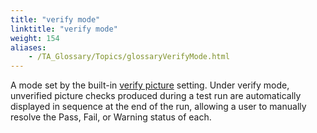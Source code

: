 ```yaml
--- 
title: "verify mode"
linktitle: "verify mode"
weight: 154
aliases: 
    - /TA_Glossary/Topics/glossaryVerifyMode.html
---
```


A mode set by the built-in [verify picture](/TA_Automation/Topics/bis_verify_picture.html) setting. Under verify mode, unverified picture checks produced during a test run are automatically displayed in sequence at the end of the run, allowing a user to manually resolve the Pass, Fail, or Warning status of each.


